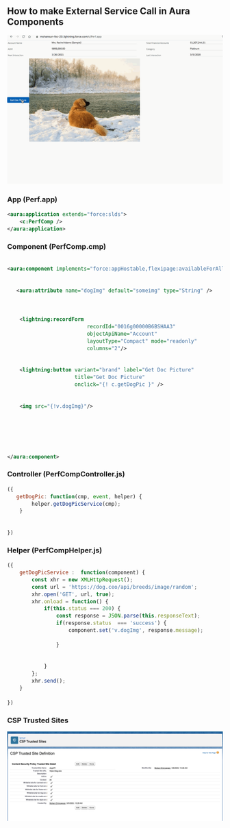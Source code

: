 ## How to make External Service Call in Aura Components


![ext-call](img/ext-call-1.gif)


### App (Perf.app)

``` xml
<aura:application extends="force:slds">
    <c:PerfComp />
</aura:application>

```
### Component (PerfComp.cmp)

``` xml

<aura:component implements="force:appHostable,flexipage:availableForAllPageTypes,flexipage:availableForRecordHome,force:hasRecordId,forceCommunity:availableForAllPageTypes,force:lightningQuickAction" access="global" >
    
  
   <aura:attribute name="dogImg" default="someimg" type="String" />
    


    <lightning:recordForm
                          recordId="0016g00000B6BSHAA3"
                          objectApiName="Account"
                          layoutType="Compact" mode="readonly"
                          columns="2"/>
    
    
    <lightning:button variant="brand" label="Get Doc Picture" 
                      title="Get Doc Picture" 
                      onclick="{! c.getDogPic }" />
    
    
    <img src="{!v.dogImg}"/>
    
 
    
    
    
    
</aura:component>


```

### Controller (PerfCompController.js)

``` js
({
   getDogPic: function(cmp, event, helper) {
        helper.getDogPicService(cmp);
    }
    
    
})

```

### Helper (PerfCompHelper.js)

``` js
({
	getDogPicService :  function(component) {
        const xhr = new XMLHttpRequest();
        const url = 'https://dog.ceo/api/breeds/image/random';
        xhr.open('GET', url, true);
        xhr.onload = function() {
            if(this.status === 200) {
                const response = JSON.parse(this.responseText);
                if(response.status  === 'success') {
                    component.set('v.dogImg', response.message);
                     
                }
                 
               
            }
        };
        xhr.send();
    }
	
})

```

### CSP Trusted Sites
![csp trs](img/csp-ts.png)
